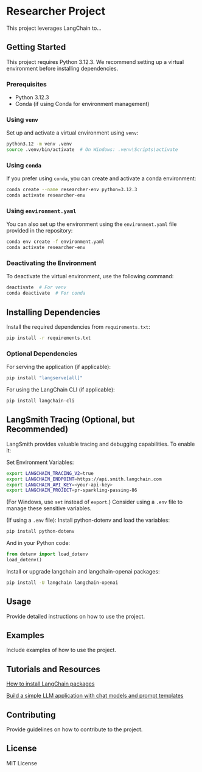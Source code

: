 # Researcher Project

This project leverages LangChain to...

## Getting Started

This project requires Python 3.12.3. We recommend setting up a virtual environment before installing dependencies.

### Prerequisites

- Python 3.12.3
- Conda (if using Conda for environment management)

### Using `venv`

Set up and activate a virtual environment using `venv`:

```bash
python3.12 -m venv .venv
source .venv/bin/activate  # On Windows: .venv\Scripts\activate
```

### Using `conda`

If you prefer using `conda`, you can create and activate a conda environment:

```bash
conda create --name researcher-env python=3.12.3
conda activate researcher-env
```

### Using `environment.yaml`

You can also set up the environment using the `environment.yaml` file provided in the repository:

```bash
conda env create -f environment.yaml
conda activate researcher-env
```

### Deactivating the Environment

To deactivate the virtual environment, use the following command:

```bash
deactivate  # For venv
conda deactivate  # For conda
```

## Installing Dependencies

Install the required dependencies from `requirements.txt`:

```bash
pip install -r requirements.txt
```

### Optional Dependencies

For serving the application (if applicable):

```bash
pip install "langserve[all]"
```

For using the LangChain CLI (if applicable):

```bash
pip install langchain-cli
```

## LangSmith Tracing (Optional, but Recommended)

LangSmith provides valuable tracing and debugging capabilities. To enable it:

Set Environment Variables:

```bash
export LANGCHAIN_TRACING_V2=true
export LANGCHAIN_ENDPOINT=https://api.smith.langchain.com
export LANGCHAIN_API_KEY=<your-api-key>
export LANGCHAIN_PROJECT=pr-sparkling-passing-86
```

(For Windows, use `set` instead of `export`.) Consider using a `.env` file to manage these sensitive variables.

(If using a `.env` file): Install python-dotenv and load the variables:

```bash
pip install python-dotenv
```

And in your Python code:

```python
from dotenv import load_dotenv
load_dotenv()
```

Install or upgrade langchain and langchain-openai packages:

```bash
pip install -U langchain langchain-openai
```

## Usage

Provide detailed instructions on how to use the project.

## Examples

Include examples of how to use the project.

## Tutorials and Resources

[How to install LangChain packages](https://python.langchain.com/docs/how_to/installation/)

[Build a simple LLM application with chat models and prompt templates](https://python.langchain.com/docs/tutorials/llm_chain/)

## Contributing

Provide guidelines on how to contribute to the project.

## License

MIT License